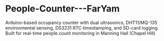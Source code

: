 # People-Counter---FarYam
Arduino-based occupancy counter with dual ultrasonics, DHT11/MQ-135 environmental sensing, DS3231 RTC timestamping, and SD-card logging. Built for real-time people count monitoring in Manning Hall (Chapel Hill)
